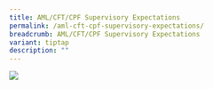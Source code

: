 ```yaml
---
title: AML/CFT/CPF Supervisory Expectations
permalink: /aml-cft-cpf-supervisory-expectations/
breadcrumb: AML/CFT/CPF Supervisory Expectations
variant: tiptap
description: ""
---
```

<a href="/images/ACD-Supervisory Expectation-5Dec19.pdf" target="_blank"><img src="/images/ACD-Supervisory-Expectation-5Dec19.jpg"></a>
